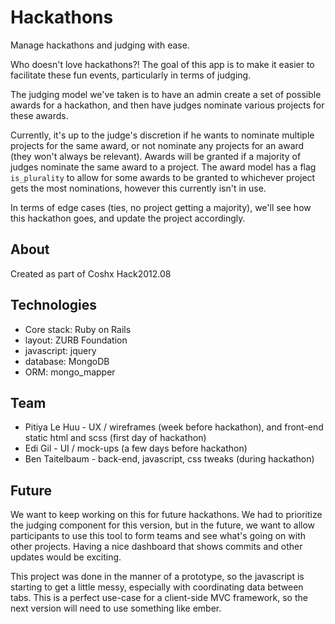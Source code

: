 Hackathons
==========
Manage hackathons and judging with ease.

Who doesn't love hackathons?! The goal of this app is to make it easier to
facilitate these fun events, particularly in terms of judging.

The judging model we've taken is to have an admin create a set of possible 
awards for a hackathon, and then have judges nominate various projects for 
these awards.

Currently, it's up to the judge's discretion if he wants to nominate multiple 
projects for the same award, or not nominate any projects for an award (they
won't always be relevant). Awards will be granted if a majority of judges 
nominate the same award to a project. The award model has a flag `is_plurality` 
to allow for some awards to be granted to whichever project gets the most 
nominations, however this currently isn't in use.

In terms of edge cases (ties, no project getting a majority), we'll see how 
this hackathon goes, and update the project accordingly.

About
-----
Created as part of Coshx Hack2012.08

Technologies
------------

 - Core stack: Ruby on Rails
 - layout: ZURB Foundation
 - javascript: jquery
 - database: MongoDB
 - ORM: mongo_mapper

Team
----

 - Pitiya Le Huu - UX / wireframes (week before hackathon), and front-end static html and scss (first day of hackathon)
 - Edi Gil - UI / mock-ups (a few days before hackathon)
 - Ben Taitelbaum - back-end, javascript, css tweaks (during hackathon)

Future
------

 We want to keep working on this for future hackathons. We had to prioritize 
 the judging component for this version, but in the future, we want to allow
 participants to use this tool to form teams and see what's going on with other
 projects. Having a nice dashboard that shows commits and other updates would be
 exciting.

 This project was done in the manner of a prototype, so the javascript is starting 
 to get a little messy, especially with coordinating data between tabs. This is a 
 perfect use-case for a client-side MVC framework, so the next version will 
 need to use something like ember.
